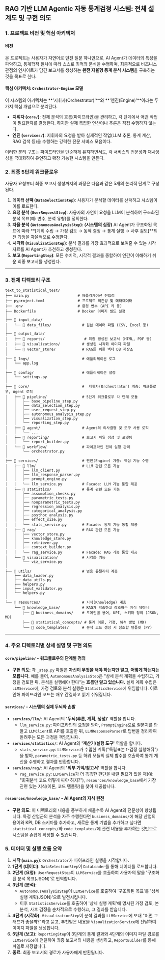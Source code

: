 ## RAG 기반 LLM Agentic 자동 통계검정 시스템: 전체 설계도 및 구현 의도

### 1. 프로젝트 비전 및 핵심 아키텍처

#### 비전
본 프로젝트는 사용자가 자연어로 던진 질문 하나만으로, AI Agent가 데이터의 특성을 파악하고, 통계학적 절차에 따라 스스로 최적의 분석을 수행하며, 최종적으로 비즈니스 관점의 인사이트가 담긴 보고서를 생성하는 **완전 자율형 통계 분석 시스템**을 구축하는 것을 목표로 한다.

#### 핵심 아키텍처: `Orchestrator-Engine` 모델
이 시스템의 아키텍처는 **'지휘자(Orchestrator)'**와 **'엔진(Engine)'**이라는 두 가지 핵심 개념으로 분리된다.

* **지휘자 (`core/`)**: 전체 분석의 흐름(파이프라인)을 관리하고, 각 단계에서 어떤 작업이 필요한지를 결정한다. 하지만 실제 복잡한 연산이나 추론은 직접 수행하지 않는다.
* **엔진 (`services/`)**: 지휘자의 요청을 받아 실제적인 작업(LLM 추론, 통계 계산, RAG 검색 등)을 수행하는 강력한 전문 서비스 모음이다.

이러한 분리 구조는 파이프라인을 단순하게 유지하면서도, 각 서비스의 전문성과 재사용성을 극대화하여 유연하고 확장 가능한 시스템을 만든다.

### 2. 최종 5단계 워크플로우

사용자 요청부터 최종 보고서 생성까지의 과정은 다음과 같은 5개의 논리적 단계로 구성된다.

1.  **데이터 선택 (`DataSelectionStep`)**: 사용자가 분석할 데이터를 선택하고 시스템이 이를 로드한다.
2.  **요청 분석 (`UserRequestStep`)**: 사용자의 자연어 요청을 LLM이 분석하여 구조화된 분석 목표(예: 변수, 분석 유형)를 정의한다.
3.  **자율 분석 (`AutonomousAnalysisStep`)**: **(시스템의 심장)** AI Agent가 구조화된 목표에 따라 **[계획 수립 → 가정 검토 → 동적 결정 → 통계 실행 → 사후 검토]**의 전 과정을 자율적으로 수행한다.
4.  **시각화 (`VisualizationStep`)**: 분석 결과를 가장 효과적으로 보여줄 수 있는 시각 자료를 AI Agent가 추천하고 생성한다.
5.  **보고 (`ReportingStep`)**: 모든 수치적, 시각적 결과를 종합하여 인간이 이해하기 쉬운 최종 보고서를 생성한다.

---

### 3. 전체 디렉토리 구조

```
text_to_statistical_test/
├── main.py                      # 애플리케이션 진입점
├── pyproject.toml               # 프로젝트 의존성 및 메타데이터
├── .env                         # 환경 변수 (API 키 등)
├── Dockerfile                   # Docker 이미지 빌드 설정
│
├── 📁 input_data/
│   └── 📁 data_files/              # 원본 데이터 파일 (CSV, Excel 등)
│
├── 📁 output_data/
│   ├── 📁 reports/                  # 최종 생성된 보고서 (HTML, PDF 등)
│   ├── 📁 visualizations/          # 생성된 시각화 이미지 파일
│   └── 📁 vector_store/            # RAG를 위한 벡터 DB 저장소
│
├── 📁 logs/                        # 애플리케이션 로그
│   └── app.log
│
├── 📁 config/                      # 애플리케이션 설정
│   └── settings.py
│
├── 📁 core/                        #  지휘자(Orchestrator) 계층: 워크플로우, Agent 로직
│   ├── 📁 pipeline/                # 5단계 워크플로우 각 단계 모듈
│   │   ├── base_pipeline_step.py
│   │   ├── data_selection_step.py
│   │   ├── user_request_step.py
│   │   ├── autonomous_analysis_step.py
│   │   ├── visualization_step.py
│   │   └── reporting_step.py
│   ├── 📁 agent/                   # Agent의 의사결정 및 도구 사용 로직
│   │   └── ...
│   ├── 📁 reporting/               # 보고서 파일 생성 및 포맷팅
│   │   └── report_builder.py
│   └── 📁 workflow/                # 파이프라인 전체 실행 관리
│       └── orchestrator.py
│
├── 📂 services/                    # 엔진(Engine) 계층: 핵심 기능 수행
│   ├── 📁 llm/                     # LLM 관련 모든 기능
│   │   ├── llm_client.py
│   │   ├── llm_response_parser.py
│   │   ├── prompt_engine.py
│   │   └── llm_service.py         # Facade: LLM 기능 통합 제공
│   ├── 📁 statistics/              # 통계 관련 모든 기능
│   │   ├── assumption_checks.py
│   │   ├── parametric_tests.py
│   │   ├── nonparametric_tests.py
│   │   ├── regression_analysis.py
│   │   ├── categorical_analysis.py
│   │   ├── posthoc_analysis.py
│   │   ├── effect_size.py
│   │   └── stats_service.py       # Facade: 통계 기능 통합 제공
│   ├── 📁 rag/                     # RAG 관련 모든 기능
│   │   ├── vector_store.py
│   │   ├── knowledge_store.py
│   │   ├── retriever.py
│   │   ├── context_builder.py
│   │   └── rag_service.py         # Facade: RAG 기능 통합 제공
│   └── 📁 visualization/           # 시각화 기능
│       └── viz_service.py
│
├── 📂 utils/                       # 범용 유틸리티 계층
│   ├── data_loader.py
│   ├── data_utils.py
│   ├── helpers.py
│   ├── input_validator.py
│   └── helpers.py
│
└── 📁 resources/                   # 지식(Knowledge) 계층
    └── 📁 knowledge_base/          # RAG가 학습하고 참조하는 지식 데이터
        ├── 📁 business_domains/    # 도메인별 용어, KPI, 스키마 정의 (JSON, MD)
        ├── 📁 statistical_concepts/ # 통계 이론, 가정, 해석 방법 (MD)
        └── 📁 code_templates/      # 분석 코드 생성 시 참조할 템플릿 (PY)
```

---

### 4. 주요 디렉토리별 상세 설명 및 구현 의도

#### `core/pipeline/` - 워크플로우의 단계별 정의
* **구현 의도**: 각 `_step.py` 파일은 **자신이 무엇을 해야 하는지만 알고, 어떻게 하는지는 모릅니다.** 예를 들어, `AutonomousAnalysisStep`은 "상세 분석 계획을 수립하고, 가정을 검토한 뒤, 분석을 실행해야 한다"는 **흐름만 알고 있습니다.** 실제 계획 수립은 `LLMService`에, 가정 검토와 분석 실행은 `StatisticsService`에 위임합니다. 이로 인해 파이프라인 코드는 매우 간결하고 읽기 쉬워집니다.

#### `services/` - 시스템의 실제 두뇌와 손발
* **`services/llm/`**: AI Agent의 **'두뇌(추론, 계획, 생성)'** 역할을 합니다.
    * `llm_service.py`: 파이프라인의 요청을 받아, `PromptEngine`으로 질문지를 만들고 `LLMClient`로 API를 호출한 뒤, `LLMResponseParser`로 답변을 정리하여 돌려주는 모든 과정을 책임집니다.
* **`services/statistics/`**: AI Agent의 **'계산기/실행 도구'** 역할을 합니다.
    * `stats_service.py`: `LLMService`가 수립한 계획("독립표본 t-검정 실행해줘")을 받아, `parametric_tests.py` 등 하위 모듈의 실제 함수를 호출하여 통계 계산을 수행하고 결과를 반환합니다.
* **`services/rag/`**: AI Agent의 **'외부 기억/참고서'** 역할을 합니다.
    * `rag_service.py`: `LLMService`가 더 똑똑한 판단을 내릴 필요가 있을 때(예: "회귀분석 코드 어떻게 짜야 하지?"), `resources/knowledge_base`에서 가장 관련 있는 지식(이론, 코드 템플릿)을 찾아 제공합니다.

#### `resources/knowledge_base/` - AI Agent의 지식 원천
* **구현 의도**: 이 디렉토리의 내용을 풍부하게 채울수록 AI Agent의 전문성이 향상됩니다. 특정 산업군의 분석을 자주 수행한다면 `business_domains/`에 해당 산업의 용어와 KPI, DB 스키마를 추가하고, 새로운 통계 기법을 추가하고 싶다면 `statistical_concepts/`와 `code_templates/`에 관련 내용을 추가하는 것만으로 시스템을 손쉽게 확장할 수 있습니다.

### 5. 데이터 및 실행 흐름 요약
1.  **시작 (`main.py`)**: `Orchestrator`가 파이프라인 실행을 시작합니다.
2.  **1단계 (데이터)**: `DataSelectionStep`이 `DataLoader`를 통해 데이터를 로드합니다.
3.  **2단계 (요청)**: `UserRequestStep`이 `LLMService`를 호출하여 사용자의 말을 '구조화된 분석 목표(JSON)'로 번역합니다.
4.  **3단계 (분석)**:
    * `AutonomousAnalysisStep`이 `LLMService`를 호출하여 '구조화된 목표'를 '상세 실행 계획(JSON)'으로 발전시킵니다.
    * 이후 `StatisticsService`를 호출하여 '상세 실행 계획'에 명시된 가정 검토, 본 분석, 사후 검정을 순차적으로 수행하고, 그 결과를 받습니다.
5.  **4단계 (시각화)**: `VisualizationStep`이 분석 결과를 `LLMService`에 보내 "어떤 그래프가 좋을까?"라고 묻고, 추천받은 내용을 `VisualizationService`에 전달하여 이미지 파일을 생성합니다.
6.  **5단계 (보고)**: `ReportingStep`이 3단계의 통계 결과와 4단계의 이미지 파일 경로를 `LLMService`에 전달하여 최종 보고서의 내용을 생성하고, `ReportBuilder`를 통해 파일로 저장합니다.
7.  **종료**: 최종 보고서의 경로가 사용자에게 반환됩니다.
